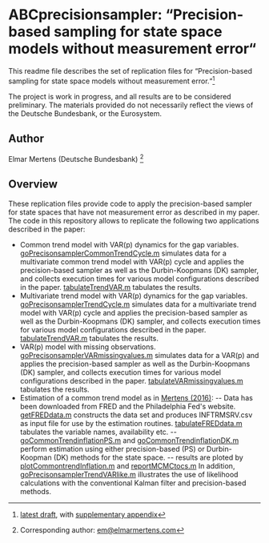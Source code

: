 # ABCprecisionsampler: “Precision-based sampling for state space models without measurement error“

This readme file describes the set of replication files for “Precision-based sampling for state space models without measurement error.“[^draft]

[^draft]: [latest draft](https://drive.google.com/file/d/1bzRInkpglMolYdZ2sZeJhs_gbJgPtBXU/view?usp=share_link), with [supplementary appendix](https://drive.google.com/file/d/1ISLJHl2r5Fm9-xG0-ncEVteZKk1DktPY/view?usp=share_link)


The project is work in progress, and all results are to be considered preliminary.  The materials provided do not necessarily reflect the views of the Deutsche Bundesbank, or the Eurosystem.

## Author

Elmar Mertens (Deutsche Bundesbank) [^em] 

[^em]: Corresponding author: [em@elmarmertens.com](mailto:em@elmarmertens.com)

## Overview

These replication files provide code to apply the precision-based sampler for state spaces that have not measurement error as described in my paper. The code in this repository allows to replicate the following two applications described in the paper:

- Common trend model with VAR(p) dynamics for the gap variables. [goPrecisonsamplerCommonTrendCycle.m](https://github.com/elmarmertens/kendallcloverCode/blob/kendallcloverCode/goPrecisonsamplerCommonTrendCycle) simulates data for a multivariate common trend model with VAR(p) cycle and applies the precision-based sampler as well as the Durbin-Koopmans (DK) sampler, and collects execution times for various model configurations described in the paper. [tabulateTrendVAR.m](https://github.com/elmarmertens/kendallcloverCode/blob/kendallcloverCode/tabulateTrendVAR.m) tabulates the results.
- Multivariate trend model with VAR(p) dynamics for the gap variables. [goPrecisonsamplerTrendCycle.m](https://github.com/elmarmertens/kendallcloverCode/blob/kendallcloverCode/goPrecisonsamplerTrendCycle) simulates data for a multivariate trend model with VAR(p) cycle and applies the precision-based sampler as well as the Durbin-Koopmans (DK) sampler, and collects execution times for various model configurations described in the paper. [tabulateTrendVAR.m](https://github.com/elmarmertens/kendallcloverCode/blob/kendallcloverCode/tabulateTrendVAR.m) tabulates the results.
- VAR(p) model with missing observations. [goPrecisonsamplerVARmissingvalues.m](https://github.com/elmarmertens/kendallcloverCode/blob/kendallcloverCode/goPrecisonsamplerVARmissingvalues.m) simulates data for a VAR(p) and applies the precision-based sampler as well as the Durbin-Koopmans (DK) sampler, and collects execution times for various model configurations described in the paper. [tabulateVARmissingvalues.m](https://github.com/elmarmertens/kendallcloverCode/blob/kendallcloverCode/tabulateVARmissingvalues.m) tabulates the results.
- Estimation of a common trend model as in [Mertens (2016)](https://doi.org/10.1162/REST_a_00549): 
-- Data has been downloaded from FRED and the Philadelphia Fed's website.  [getFREDdata.m](https://github.com/elmarmertens/kendallcloverCode/blob/kendallcloverCode/getFREDdata.m)
constructs the data set and produces INFTRMSRV.csv as input file for use by the estimation routines.  [tabulateFREDdata.m](https://github.com/elmarmertens/kendallcloverCode/blob/kendallcloverCode/tabulateFREDdata.m) tabulates the variable names, availability etc.
-- [goCommonTrendinflationPS.m](https://github.com/elmarmertens/kendallcloverCode/blob/kendallcloverCode/goCommonTrendinflationPS.m) and [goCommonTrendinflationDK.m](https://github.com/elmarmertens/kendallcloverCode/blob/kendallcloverCode/goCommonTrendinflationDK.m) perform estimation using either precision-based (PS) or Durbin-Koopman (DK) methods for the state space.
-- results are ploted by [plotCommontrendInflation.m](https://github.com/elmarmertens/kendallcloverCode/blob/kendallcloverCode/plotCommontrendInflation.m) and [reportMCMCtocs.m](https://github.com/elmarmertens/kendallcloverCode/blob/kendallcloverCode/reportMCMCtocs.m)
In addition, [goPrecisonsamplerTrendVARlike.m](https://github.com/elmarmertens/kendallcloverCode/blob/kendallcloverCode/goPrecisonsamplerTrendVARlike.m) illustrates the use of likelihood calculations with the conventional Kalman filter and precision-based methods.
